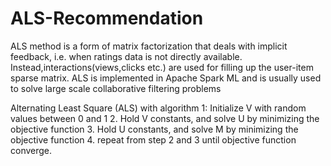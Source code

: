 # ALS-Recommendation
ALS method is a form of matrix factorization that deals with implicit feedback, i.e. when ratings data is not directly available. Instead,interactions(views,clicks etc.) are used for filling up the user-item sparse matrix. ALS is implemented in Apache Spark ML and is usually used to solve large scale collaborative filtering problems

Alternating Least Square (ALS) with algorithm
1: Initialize V with random values between 0 and 1
2. Hold V constants, and solve U by minimizing the objective function
3. Hold U constants, and solve M by minimizing the objective function
4. repeat from step 2 and 3 until objective function converge.
